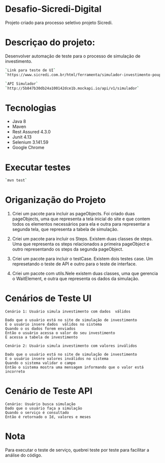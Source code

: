# Desafio-Sicredi-Digital

Projeto criado para processo seletivo projeto Sicredi.

# Descriçao do projeto:

Desenvolver automação de teste para o processo de simulação de investimento. 

```bash
`Link para teste de UI`
`https://www.sicredi.com.br/html/ferramenta/simulador-investimento-poupanca/`
```

```bash
`API Simulador`
`http://5b847b30db24a100142dce1b.mockapi.io/api/v1/simulador`
```

# Tecnologias

* Java 8
* Maven
* Rest Assured 4.3.0
* Junit 4.13
* Selenium 3.141.59
* Google Chrome

# Executar testes
```bash
`mvn test`
```
# Origanização do Projeto

1. Criei um pacote para incluir as pageObjects. Foi criado duas pageObjects, uma que representa a tela inicial do site e que contem todos os elementos necessários para ela e outra para representar a segunda tela, que representa a tabela de simulação.
    
2. Criei um pacote para incluir os Steps. Existem duas classes de steps. Uma que representa os steps relacionados a primeira pageObject e outro representando os steps da segunda pageObject.

3. Criei um pacote para incluir o testCase. Existem dois testes case. Um represetando o teste de API e outro para o teste de interface.  
4. Criei um pacote com utils.Nele existem duas classes, uma que gerencia o WaitElement, e outra que representa os dados da simulação.
    
# Cenários de Teste UI

    Cenário 1: Usuário simula investimento com dados  válidos
    
    Dado que o usuário está no site de simulação de investimento
    E o usuário insere dados  válidos no sistema
    Quando o os dados forem enviados
    Então o usuário acessa o valor do seu investimento
    E acessa a tabela de investimento
    
    Cenário 2: Usuário simula investimento com valores inválidos
    
    Dado que o usuário está no site de simulação de investimento
    E o usuário insere valores inválidos no sistema
    Quando o sistema validar o campo
    Então o sistema mostra uma mensagem informando que o valor está incorreto
    
# Cenário de Teste API

    Cenário: Usuário busca simulação
    Dado que o usuário faça a simulação
    Quando o serviço é consultado
    Então é retornado o Id, valores e meses
    
# Nota

Para executar o teste de serviço, quebrei teste por teste para facilitar a análise do  código. 




